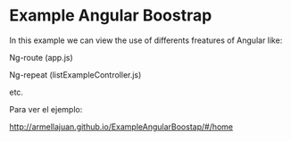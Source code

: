 Example Angular Boostrap
=========

In this example we can view the use of differents freatures of Angular like:

Ng-route (app.js)

Ng-repeat (listExampleController.js)

etc.

Para ver el ejemplo:

http://armellajuan.github.io/ExampleAngularBoostap/#/home
